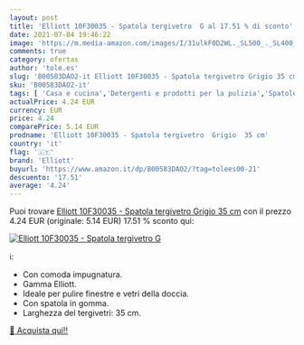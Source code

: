 ```yaml
---
layout: post
title: 'Elliott 10F30035 - Spatola tergivetro  G al 17.51 % di sconto'
date: 2021-07-04 19:46:22
image: 'https://m.media-amazon.com/images/I/31ulkF0D2WL._SL500_._SL400_.jpg'
comments: true
category: ofertas
author: 'tole.es'
slug: 'B00583DAO2-it Elliott 10F30035 - Spatola tergivetro Grigio 35 cm'
sku: 'B00583DAO2-it'
tags: [ 'Casa e cucina','Detergenti e prodotti per la pulizia','Spatole lavavetri','elliott', ]
actualPrice: 4.24 EUR
currency: EUR
price: 4.24
comparePrice: 5.14 EUR
prodname: 'Elliott 10F30035 - Spatola tergivetro  Grigio  35 cm'
country: 'it'
flag: '🇮🇹'
brand: 'Elliott'
buyurl: 'https://www.amazon.it/dp/B00583DAO2/?tag=tolees00-21'
descuento: '17.51'
average: '4.24'
---
```


Puoi trovare [Elliott 10F30035 - Spatola tergivetro  Grigio  35 cm](https://www.amazon.it/dp/B00583DAO2/?tag=tolees00-21) con il prezzo 4.24 EUR (originale: 5.14 EUR) 17.51 % sconto qui:

[![Elliott 10F30035 - Spatola tergivetro  G](https://m.media-amazon.com/images/I/31ulkF0D2WL._SL500_._SL400_.jpg)](https://www.amazon.it/dp/B00583DAO2/?tag=tolees00-21)

ℹ️:

- Con comoda impugnatura.
- Gamma Elliott.
- Ideale per pulire finestre e vetri della doccia.
- Con spatola in gomma.
- Larghezza del tergivetri: 35 cm.

[🛒 Acquista qui!!](https://www.amazon.it/dp/B00583DAO2/?tag=tolees00-21)
